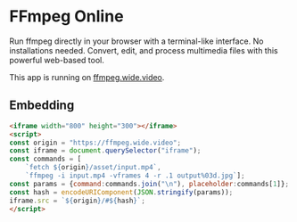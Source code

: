 # FFmpeg Online

Run ffmpeg directly in your browser with a terminal-like interface. No installations needed. Convert, edit, and process multimedia files with this powerful web-based tool.

This app is running on [ffmpeg.wide.video](https://ffmpeg.wide.video).

## Embedding

```html
<iframe width="800" height="300"></iframe>
<script>
const origin = "https://ffmpeg.wide.video";
const iframe = document.querySelector("iframe");
const commands = [
	`fetch ${origin}/asset/input.mp4`,
	`ffmpeg -i input.mp4 -vframes 4 -r .1 output%03d.jpg`];
const params = {command:commands.join("\n"), placeholder:commands[1]};
const hash = encodeURIComponent(JSON.stringify(params));
iframe.src = `${origin}/#${hash}`;
</script>
```